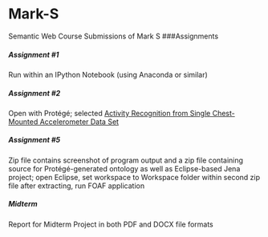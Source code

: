 # Mark-S
Semantic Web Course Submissions of Mark S
###Assignments
##### Assignment #1
Run within an IPython Notebook (using Anaconda or similar)
##### Assignment #2
Open with Protégé; selected [Activity Recognition from Single Chest-Mounted Accelerometer Data Set ](http://archive.ics.uci.edu/ml/datasets/Activity+Recognition+from+Single+Chest-Mounted+Accelerometer)
##### Assignment #5
Zip file contains screenshot of program output and a zip file containing source for Protégé-generated ontology as well as Eclipse-based Jena project; open Eclipse, set workspace to Workspace folder within second zip file after extracting, run FOAF application
##### Midterm
Report for Midterm Project in both PDF and DOCX file formats
